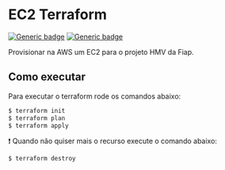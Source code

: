 # EC2 Terraform
[![Generic badge](https://img.shields.io/badge/Infra-Terraform-purple.svg)](https://www.terraform.io/)
[![Generic badge](https://img.shields.io/badge/Provider-AWS-orange.svg)](https://aws.amazon.com/pt/)

Provisionar na AWS um EC2 para o projeto HMV da Fiap.

## Como executar

Para executar o terraform rode os comandos abaixo:

```bash
$ terraform init
$ terraform plan
$ terraform apply
```

:exclamation: Quando não quiser mais o recurso execute o comando abaixo:
```bash
$ terraform destroy
```